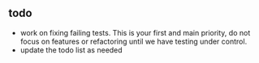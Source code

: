 ## todo
- work on fixing failing tests. This is your first and main priority, do not focus on features or refactoring until we have testing under control.
- update the todo list as needed